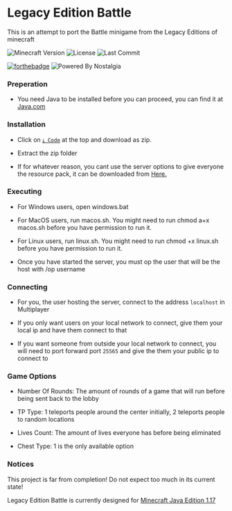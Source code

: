 # Legacy Edition Battle

This is an attempt to port the Battle minigame from the Legacy Editions of minecraft

![Minecraft Version](https://img.shields.io/badge/Minecraft-1.17-80ba42?style=for-the-badge) ![License](https://img.shields.io/github/license/DBTDerpbox/legacy-edition-battle?style=for-the-badge) ![Last Commit](https://img.shields.io/github/last-commit/dbtderpbox/legacy-edition-battle/testing?style=for-the-badge)

[![forthebadge](https://forthebadge.com/images/badges/contains-tasty-spaghetti-code.svg)](https://forthebadge.com) ![Powered By Nostalgia](https://img.shields.io/badge/Powered_by-Nostalgia-e49454?style=for-the-badge)

### Preperation

* You need Java to be installed before you can proceed, you can find it at [Java.com](https://www.java.com/download/manual.jsp)

### Installation

* Click on [`⤓ Code`](https://github.com/DBTDerpbox/Legacy-Edition-Battle/archive/refs/heads/main.zip) at the top and download as zip.

* Extract the zip folder

* If for whatever reason, you cant use the server options to give everyone the resource pack, it can be downloaded from [Here.](https://github.com/DBTDerpbox/LEB-Resources/releases)

### Executing

* For Windows users, open windows.bat

* For MacOS users, run macos.sh. You might need to run chmod a+x macos.sh before you have permission to run it.

* For Linux users, run linux.sh. You might need to run chmod +x linux.sh before you have permission to run it.

* Once you have started the server, you must op the user that will be the host with /op username

### Connecting

* For you, the user hosting the server, connect to the address `localhost` in Multiplayer

* If you only want users on your local network to connect, give them your local ip and have them connect to that

* If you want someone from outside your local network to connect, you will need to port forward port `25565` and give the them your public ip to connect to

### Game Options

* Number Of Rounds: The amount of rounds of a game that will run before being sent back to the lobby

* TP Type: 1 teleports people around the center initially, 2 teleports people to random locations

* Lives Count: The amount of lives everyone has before being eliminated

* Chest Type: 1 is the only available option

### Notices

This project is far from completion! Do not expect too much in its current state!

Legacy Edition Battle is currently designed for [Minecraft Java Edition 1.17](https://www.minecraft.net/en-us/article/minecraft-java-edition-1-17)
